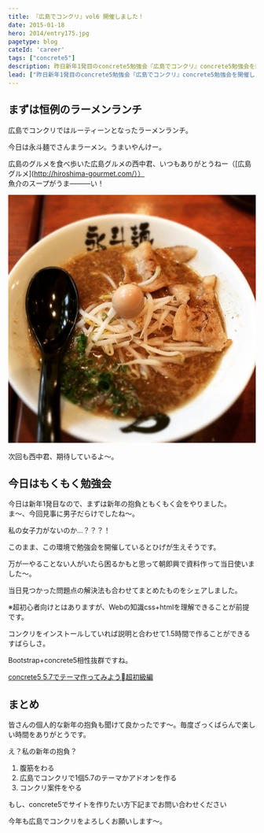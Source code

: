 ```yaml
---
title: 『広島でコンクリ』vol6 開催しました！
date: 2015-01-18
hero: 2014/entry175.jpg
pagetype: blog
cateId: 'career'
tags: ["concrete5"]
description: 昨日新年1発目のconcrete5勉強会『広島でコンクリ』concrete5勉強会を開催しました。新年早々私を含め9名の参加者。とっても楽しかった。
lead: ["昨日新年1発目のconcrete5勉強会『広島でコンクリ』concrete5勉強会を開催しました。新年早々私を含め9名の参加者。とっても楽しかった。"]
---
```

## まずは恒例のラーメンランチ
広島でコンクリではルーティーンとなったラーメンランチ。

今日は永斗麺でさんまラーメン。うまいやんけー。

広島のグルメを食べ歩いた広島グルメの西中君、いつもありがとうねー（[広島グルメ](http://hiroshima-gourmet.com/））<br>
魚介のスープがうま―――い！

![永斗麺でさんまラーメン](./images/2015/entry214.jpg)

次回も西中君、期待しているよ～。

## 今日はもくもく勉強会
今日は新年1発目なので、まずは新年の抱負ともくもく会をやりました。<br>
ま～、今回見事に男子だらけでしたね～。

私の女子力がないのか…？？？！

このまま、この環境で勉強会を開催しているとひげが生えそうです。

万が一やることない人がいたら困るかもと思って朝即興で資料作って当日使いました～。

当日見つかった問題点の解決法も合わせてまとめたものをシェアしました。

※超初心者向けとはありますが、Webの知識css+htmlを理解できることが前提です。

コンクリをインストールしていれば説明と合わせて1.5時間で作ることができるすばらしさ。

Bootstrap+concrete5相性抜群ですね。

[concrete5 5.7でテーマ作ってみよう超初級編](https://www.slideshare.net/yurikamimori/ss-43624008)

## まとめ
皆さんの個人的な新年の抱負も聞けて良かったです～。毎度ざっくばらんで楽しい時間をありがとうです。

え？私の新年の抱負？

1. 腹筋をわる
2. 広島でコンクリで1個5.7のテーマかアドオンを作る
3. コンクリ案件をやる

もし、concrete5でサイトを作りたい方下記までお問い合わせください

今年も広島でコンクリをよろしくお願いします～。
